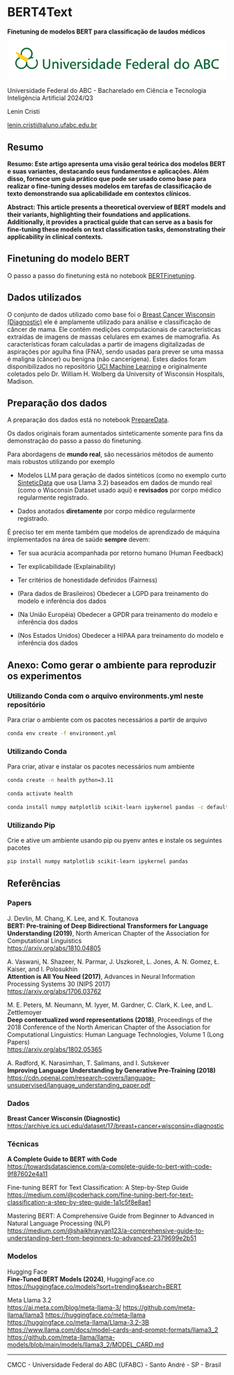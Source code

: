 # BERT4Text

**Finetuning de modelos BERT para classificação de laudos médicos**

![UFABC Logo](assets/logotipo-ufabc-extenso.png)

Universidade Federal do ABC - Bacharelado em Ciência e Tecnologia Inteligência Artificial 2024/Q3

Lenin Cristi

lenin.cristi@aluno.ufabc.edu.br

## Resumo

**Resumo: Este artigo apresenta uma visão geral teórica dos modelos BERT e suas variantes, destacando seus fundamentos e aplicações. Além disso, fornece um guia prático que pode ser usado como base para realizar o fine-tuning desses modelos em tarefas de classificação de texto demonstrando sua aplicabilidade em contextos clínicos.**

**Abstract: This article presents a theoretical overview of BERT models and their variants, highlighting their foundations and applications. Additionally, it provides a practical guide that can serve as a basis for fine-tuning these models on text classification tasks, demonstrating their applicability in clinical contexts.**

## Finetuning do modelo BERT

O passo a passo do finetuning está no notebook [BERTFinetuning](BERTFinetuning.ipynb).

## Dados utilizados

O conjunto de dados utilizado como base foi o [Breast Cancer Wisconsin (Diagnostic)](https://archive.ics.uci.edu/dataset/17/breast+cancer+wisconsin+diagnostic) ele é amplamente utilizado para análise e classificação de câncer de mama. Ele contém medições computacionais de características extraídas de imagens de massas celulares em exames de mamografia. As características foram calculadas a partir de imagens digitalizadas de aspirações por agulha fina (FNA), sendo usadas para prever se uma massa é maligna (câncer) ou benigna (não cancerígena). Estes dados foram disponibilizados no repositório [UCI Machine Learning](https://archive.ics.uci.edu/) e originalmente coletados pelo Dr. William H. Wolberg da University of Wisconsin Hospitals, Madison.

## Preparação dos dados

A preparação dos dados está no notebook [PrepareData](PrepareData.ipynb).

Os dados originais foram aumentados sinteticamente somente para fins da demonstração do passo a passo do finetuning.

Para abordagens de **mundo real**, são necessários métodos de aumento mais robustos utilizando por exemplo

- Modelos LLM para geração de dados sintéticos (como no exemplo curto [SinteticData](SinteticData.ipynb) que usa Llama 3.2) baseados em dados de mundo real (como o Wisconsin Dataset usado aqui) e **revisados** por corpo médico regularmente registrado.

- Dados anotados **diretamente** por corpo médico regularmente registrado.

É preciso ter em mente também que modelos de aprendizado de máquina implementados na área de saúde **sempre** devem:

- Ter sua acurácia acompanhada por retorno humano (Human Feedback)

- Ter explicabilidade (Explainability)

- Ter critérios de honestidade definidos (Fairness)

- (Para dados de Brasileiros) Obedecer a LGPD para treinamento do modelo e inferência dos dados

- (Na União Européia) Obedecer a GPDR para treinamento do modelo e inferência dos dados

- (Nos Estados Unidos) Obedecer a HIPAA para treinamento do modelo e inferência dos dados

## Anexo: Como gerar o ambiente para reproduzir os experimentos

### Utilizando Conda com o arquivo environments.yml neste repositório

Para criar o ambiente com os pacotes necessários a partir de arquivo

```bash
conda env create -f environment.yml
```

### Utilizando Conda

Para criar, ativar e instalar os pacotes necessários num ambiente

```bash
conda create -n health python=3.11
```

```bash
conda activate health
```

```bash
conda install numpy matplotlib scikit-learn ipykernel pandas -c defaults -c conda-forge
```

### Utilizando Pip

Crie e ative um ambiente usando pip ou pyenv antes e instale os seguintes pacotes

```bash
pip install numpy matplotlib scikit-learn ipykernel pandas
```

## Referências

### Papers

J. Devlin, M. Chang, K. Lee, and K. Toutanova<br />
**BERT: Pre-training of Deep Bidirectional Transformers for Language Understanding (2019)**, North American Chapter of the Association for Computational Linguistics<br />
https://arxiv.org/abs/1810.04805

A. Vaswani, N. Shazeer, N. Parmar, J. Uszkoreit, L. Jones, A. N. Gomez, Ł. Kaiser, and I. Polosukhin<br />
**Attention is All You Need (2017)**, Advances in Neural Information Processing Systems 30 (NIPS 2017)<br />
https://arxiv.org/abs/1706.03762

M. E. Peters, M. Neumann, M. Iyyer, M. Gardner, C. Clark, K. Lee, and L. Zettlemoyer<br />
**Deep contextualized word representations (2018)**, Proceedings of the 2018 Conference of the North American Chapter of the Association for Computational Linguistics: Human Language Technologies, Volume 1 (Long Papers)<br />
https://arxiv.org/abs/1802.05365

A. Radford, K. Narasimhan, T. Salimans, and I. Sutskever<br />
**Improving Language Understanding by Generative Pre-Training (2018)**<br />
https://cdn.openai.com/research-covers/language-unsupervised/language_understanding_paper.pdf

### Dados

**Breast Cancer Wisconsin (Diagnostic)**<br />
https://archive.ics.uci.edu/dataset/17/breast+cancer+wisconsin+diagnostic

### Técnicas

**A Complete Guide to BERT with Code**<br />
https://towardsdatascience.com/a-complete-guide-to-bert-with-code-9f87602e4a11

Fine-tuning BERT for Text Classification: A Step-by-Step Guide<br />
https://medium.com/@coderhack.com/fine-tuning-bert-for-text-classification-a-step-by-step-guide-1a1c5f8e8ae1

Mastering BERT: A Comprehensive Guide from Beginner to Advanced in Natural Language Processing (NLP)<br />
https://medium.com/@shaikhrayyan123/a-comprehensive-guide-to-understanding-bert-from-beginners-to-advanced-2379699e2b51

### Modelos

Hugging Face<br />
**Fine-Tuned BERT Models (2024)**, HuggingFace.co<br />
https://huggingface.co/models?sort=trending&search=BERT

Meta Llama 3.2<br />
https://ai.meta.com/blog/meta-llama-3/
https://github.com/meta-llama/llama3
https://huggingface.co/meta-llama
https://huggingface.co/meta-llama/Llama-3.2-3B
https://www.llama.com/docs/model-cards-and-prompt-formats/llama3_2
https://github.com/meta-llama/llama-models/blob/main/models/llama3_2/MODEL_CARD.md

___

CMCC - Universidade Federal do ABC (UFABC) - Santo André - SP - Brasil
